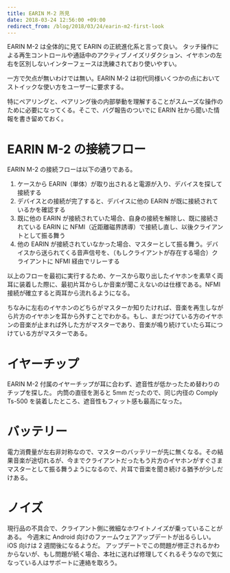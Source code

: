```yaml
---
title: EARIN M-2 所見
date: 2018-03-24 12:56:00 +09:00
redirect_from: /blog/2018/03/24/earin-m2-first-look
---
```


EARIN M-2 は全体的に見て EARIN の正統進化系と言って良い。
タッチ操作による再生コントロールや通話中のアクティブノイズリダクション、イヤホンの左右を区別しないインターフェースは洗練されており使いやすい。

一方で欠点が無いわけでは無い。EARIN M-2 は初代同様いくつかの点においてストイックな使い方をユーザーに要求する。

特にペアリングと、ペアリング後の内部挙動を理解することがスムーズな操作のために必要になってくる。そこで、バグ報告のついでに EARIN 社から聞いた情報を書き留めておく。

# EARIN M-2 の接続フロー

EARIN M-2 の接続フローは以下の通りである。

1.  ケースから EARIN（単体）が取り出されると電源が入り、デバイスを探して接続する
2.  デバイスとの接続が完了すると、デバイスに他の EARIN が既に接続されているかを確認する
3.  既に他の EARIN が接続されていた場合、自身の接続を解除し、既に接続されている EARIN に NFMI（近距離磁界誘導）で接続し直し、以後クライアントとして振る舞う
4.  他の EARIN が接続されていなかった場合、マスターとして振る舞う。デバイスから送られてくる音声信号を、（もしクライアントが存在する場合）クライアントに NFMI 経由でリレーする

以上のフローを最初に実行するため、ケースから取り出したイヤホンを素早く両耳に装着した際に、最初片耳からしか音楽が聞こえないのは仕様である。NFMI 接続が確立すると両耳から流れるようになる。

ちなみに左右のイヤホンのどちらがマスターか知りたければ、音楽を再生しながら片方のイヤホンを耳から外すことでわかる。もし、まだつけている方のイヤホンの音楽が止まれば外した方がマスターであり、音楽が鳴り続けていたら耳につけている方がマスターである。

# イヤーチップ

EARIN M-2 付属のイヤーチップが耳に合わず、遮音性が低かったため替わりのチップを探した。
内筒の直径を測ると 5mm だったので、同じ内径の Comply Ts-500 を装着したところ、遮音性もフィット感も最高になった。

# バッテリー

電力消費量が左右非対称なので、マスターのバッテリーが先に無くなる。その結果音楽が途切れるが、今までクライアントだったもう片方のイヤホンがすぐさまマスターとして振る舞うようになるので、片耳で音楽を聞き続ける猶予が少しだけある。

# ノイズ

現行品の不具合で、クライアント側に微細なホワイトノイズが乗っていることがある。
今週末に Android 向けのファームウェアアップデートが出るらしい。iOS 向けは 2 週間後になるようだ。
アップデートでこの問題が修正されるかわからないが、もし問題が続く場合、本社に送れば修理してくれるそうなので気になっている人はサポートに連絡を取ろう。
